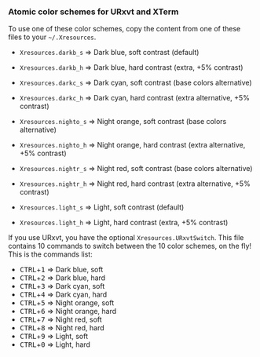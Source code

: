 ### Atomic color schemes for URxvt and XTerm

To use one of these color schemes, copy the content from one of these files to your `~/.Xresources`.

- `Xresources.darkb_s`  => Dark blue, soft contrast (default)
- `Xresources.darkb_h`  => Dark blue, hard contrast (extra, +5% contrast)

- `Xresources.darkc_s`  => Dark cyan, soft contrast (base colors alternative)
- `Xresources.darkc_h`  => Dark cyan, hard contrast (extra alternative, +5% contrast)

- `Xresources.nighto_s` => Night orange, soft contrast (base colors alternative)
- `Xresources.nighto_h` => Night orange, hard contrast (extra alternative, +5% contrast)

- `Xresources.nightr_s` => Night red, soft contrast (base colors alternative)
- `Xresources.nightr_h` => Night red, hard contrast (extra alternative, +5% contrast)

- `Xresources.light_s`  => Light, soft contrast (default)
- `Xresources.light_h`  => Light, hard contrast (extra, +5% contrast)

If you use URxvt, you have the optional `Xresources.URxvtSwitch`. This file contains 10 commands to switch between the 10 color schemes, on the fly! This is the commands list:

- <kbd>CTRL</kbd>+<kbd>1</kbd> => Dark blue, soft
- <kbd>CTRL</kbd>+<kbd>2</kbd> => Dark blue, hard
- <kbd>CTRL</kbd>+<kbd>3</kbd> => Dark cyan, soft
- <kbd>CTRL</kbd>+<kbd>4</kbd> => Dark cyan, hard
- <kbd>CTRL</kbd>+<kbd>5</kbd> => Night orange, soft
- <kbd>CTRL</kbd>+<kbd>6</kbd> => Night orange, hard
- <kbd>CTRL</kbd>+<kbd>7</kbd> => Night red, soft
- <kbd>CTRL</kbd>+<kbd>8</kbd> => Night red, hard
- <kbd>CTRL</kbd>+<kbd>9</kbd> => Light, soft
- <kbd>CTRL</kbd>+<kbd>0</kbd> => Light, hard

